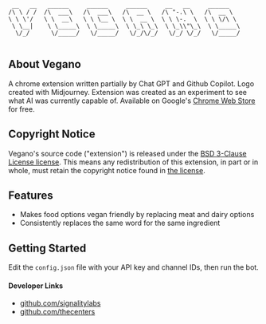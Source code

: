 ```
 __   __   ______     ______     ______     __   __     ______    
/\ \ / /  /\  ___\   /\  ___\   /\  __ \   /\ "-.\ \   /\  __ \   
\ \ \'/   \ \  __\   \ \ \__ \  \ \  __ \  \ \ \-.  \  \ \ \/\ \  
 \ \__|    \ \_____\  \ \_____\  \ \_\ \_\  \ \_\\"\_\  \ \_____\ 
  \/_/      \/_____/   \/_____/   \/_/\/_/   \/_/ \/_/   \/_____/ 
                                                                  
```                                      

  ## About Vegano

  A chrome extension written partially by Chat GPT and Github Copilot. Logo created with Midjourney. Extension was created as an experiment to see what AI was currently capable of. Available on Google's [Chrome Web Store](https://chrome.google.com/webstore/detail/vegano/edfpkleklgkbkbpmjfjpdiciollobpgd) for free.

  ## Copyright Notice

  Vegano's source code ("extension") is released under the [BSD 3-Clause License license](LICENSE). This means any redistribution of this extension, in part or in whole, must retain the copyright notice found in [the license](LICENSE). 

  ## Features

  - Makes food options vegan friendly by replacing meat and dairy options
  - Consistently replaces the same word for the same ingredient

  ## Getting Started

  Edit the ```config.json``` file with your API key and channel IDs, then run the bot.

  #### Developer Links

  * [github.com/signalitylabs](https://github.com/signalitylabs)
  * [github.com/thecenters](https://github.com/thecenters)